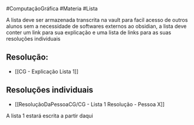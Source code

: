 #ComputaçãoGráfica  #Materia #Lista

A lista deve ser armazenada transcrita na vault para facil acesso de outros alunos sem a necessidade de softwares externos ao obsidian, a lista deve conter um link para sua explicação e uma lista de links para as suas resoluções individuais  
## Resolução: 
- [[CG - Explicação Lista 1]]
## Resoluções individuais
- [[ResoluçãoDaPessoaCG/CG - Lista 1 Resolução - Pessoa X]]

A lista 1 estará escrita a partir daqui